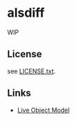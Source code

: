 # alsdiff

WIP

## License
see [LICENSE.txt](LICENSE.txt).

## Links
 - [Live Object Model](https://docs.cycling74.com/legacy/max8/vignettes/live_object_model)

